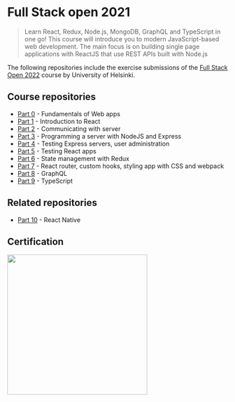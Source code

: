 # Full Stack open 2021

> Learn React, Redux, Node.js, MongoDB, GraphQL and TypeScript in one go! This course will introduce you to modern JavaScript-based web development. The main focus is on building single page applications with ReactJS that use REST APIs built with Node.js

The following repositories include the exercise submissions of the [Full Stack Open 2022](https://fullstackopen.com/en) course by University of Helsinki.

## Course repositories

- [Part 0](https://github.com/smartido/full-stack-open-2021/tree/main/part0) - Fundamentals of Web apps
- [Part 1](https://github.com/smartido/full-stack-open-2021/tree/main/part1) -  Introduction to React
- [Part 2](https://github.com/smartido/full-stack-open-2021/tree/main/part2) - Communicating with server
- [Part 3](https://github.com/smartido/full-stack-open-2021/tree/main/part3) - Programming a server with NodeJS and Express
- [Part 4](https://github.com/smartido/full-stack-open-2021/tree/main/part4) - Testing Express servers, user administration
- [Part 5](https://github.com/smartido/full-stack-open-2021/tree/main/part5) - Testing React apps
- [Part 6](https://github.com/smartido/full-stack-open-2021/tree/main/part6) - State management with Redux
- [Part 7](https://github.com/smartido/full-stack-open-2021/tree/main/part7) - React router, custom hooks, styling app with CSS and webpack
- [Part 8](https://github.com/smartido/full-stack-open-2021/tree/main/part8) - GraphQL
- [Part 9](https://github.com/smartido/full-stack-open-2021/tree/main/part9) - TypeScript

## Related repositories

- [Part 10](https://github.com/smartido/rate-repository-app) - React Native

## Certification

<img src="https://github.com/smartido/full-stack-open-2021/blob/main/assets/certificate-fullstack.png?raw=true" width="320">
